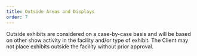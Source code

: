 ```yaml
---
title: Outside Areas and Displays
order: 7
---
```


Outside exhibits are considered on a case-by-case basis and will be based on other show activity in the facility and/or type of exhibit. The Client may not place exhibits outside the facility without prior approval.
